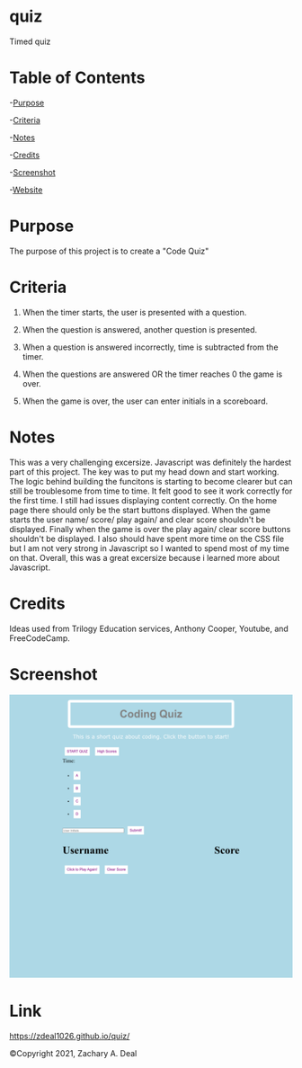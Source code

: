 # quiz
Timed quiz

# Table of Contents
-[Purpose](#Purpose)

-[Criteria](#Criteria)

-[Notes](#Notes)

-[Credits](#Credits)

-[Screenshot](#Screenshot)

-[Website](#Link)



# Purpose
The purpose of this project is to create a "Code Quiz"


# Criteria
1. When the timer starts, the user is presented with a question.

2. When the question is answered, another question is presented.

3. When a question is answered incorrectly, time is subtracted from the timer.

4. When the questions are answered OR the timer reaches 0 the game is over.

5. When the game is over, the user can enter initials in a scoreboard. 


# Notes
This was a very challenging excersize. Javascript was definitely the hardest part of this project. The key was to put my head down and start working. The logic behind building the funcitons is starting to become clearer but can still be troublesome from time to time. It felt good to see it work correctly for the first time. I still had issues displaying content correctly. On the home page there should only be the start buttons displayed. When the game starts the user name/ score/ play again/ and clear score shouldn't be displayed. Finally when the game is over the play again/ clear score buttons shouldn't be displayed. I also should have spent more time on the CSS file but I am not very strong in Javascript so I wanted to spend most of my time on that. Overall, this was a great excersize because i learned more about Javascript.

# Credits
Ideas used from Trilogy Education services, Anthony Cooper, Youtube, and FreeCodeCamp.

# Screenshot        

<img src="assets/screen.png" alt="screenshot">


# Link
https://zdeal1026.github.io/quiz/

©Copyright 2021, Zachary A. Deal